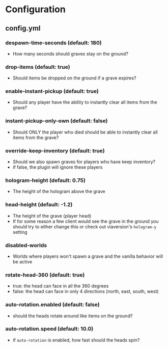# Configuration

## config.yml

### despawn-time-seconds (default: 180)

* How many seconds should graves stay on the ground?

### drop-items (default: true)

* Should items be dropped on the ground if a grave expires?

### enable-instant-pickup (default: true)

* Should any player have the ability to instantly clear all items from the grave?

### instant-pickup-only-own (default: false)

* Should ONLY the player who died should be able to instantly clear all items from the grave?

### override-keep-inventory (default: true)

* Should we also spawn graves for players who have keep inventory?
* if false, the plugin will ignore these players

### hologram-height (default: 0.75)

* The height of the hologram above the grave

### head-height (default: -1.2)

* The height of the grave (player head)
* If for some reason a few client would see the grave in the ground you should try to either change this or check out viaversion's `hologram-y` setting

### disabled-worlds

* Worlds where players won't spawn a grave and the vanilla behavior will be active

### rotate-head-360 (default: true)

* true: the head can face in all the 360 degrees
* false: the head can face in only 4 directions (north, east, south, west)

### auto-rotation.enabled (default: false)

* should the heads rotate around like items on the ground?

### auto-rotation.speed (default: 10.0)

* if `auto-rotation` is enabled, how fast should the heads spin?
